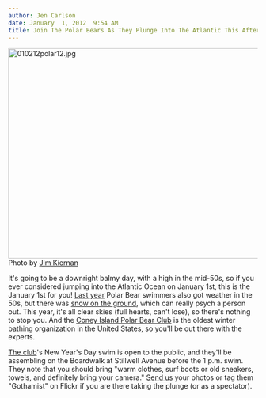 ```yaml
---
author: Jen Carlson
date: January  1, 2012  9:54 AM
title: Join The Polar Bears As They Plunge Into The Atlantic This Afternoon
---
```


<p><span class="mt-enclosure mt-enclosure-image" style="display: inline;"> <img alt="010212polar12.jpg" src="https://web.archive.org/web/20120119082629im_/http://gothamist.com/attachments/arts_jen/010212polar12.jpg" width="640" height="425" class="image-none"> </span><br>
<span class="photo_caption">Photo by <a href="https://web.archive.org/web/20120119082629/http://www.flickr.com/photos/jimkiernan/with/4264829975/">Jim Kiernan</a></span></p>

<p>It&apos;s going to be a downright balmy day, with a high in the mid-50s, so if you ever considered jumping into the Atlantic Ocean on January 1st, this is the January 1st for you! <a href="https://web.archive.org/web/20120119082629/http://gothamist.com/2011/01/01/photos_coney_island_new_years_day_p.php">Last year</a> Polar Bear swimmers also got weather in the 50s, but there was <a href="https://web.archive.org/web/20120119082629/http://gothamist.com/2011/01/02/more_photos_from_polar_bear_swim_20.php#photo-1">snow on the ground</a>, which can really psych a person out. This year, it&apos;s all clear skies (full hearts, can&apos;t lose), so there&apos;s nothing to stop you. And the <a href="https://web.archive.org/web/20120119082629/http://www.polarbearclub.org/">Coney Island Polar Bear Club</a> is the oldest winter bathing organization in the United States, so you&apos;ll be out there with the experts.</p>

<p><a href="https://web.archive.org/web/20120119082629/http://gothamist.com/tags/polarbearclub">The club</a>&apos;s New Year&apos;s Day swim is open to the public, and they&apos;ll be assembling on the Boardwalk at Stillwell Avenue before the 1 p.m. swim. They note that you should bring &quot;warm clothes, surf boots or old sneakers, towels, and definitely bring your camera.&quot; <a href="https://web.archive.org/web/20120119082629/mailto:photos@gothamist.com">Send us</a> your photos or tag them &quot;Gothamist&quot; on Flickr if you are there taking the plunge (or as a spectator).</p>